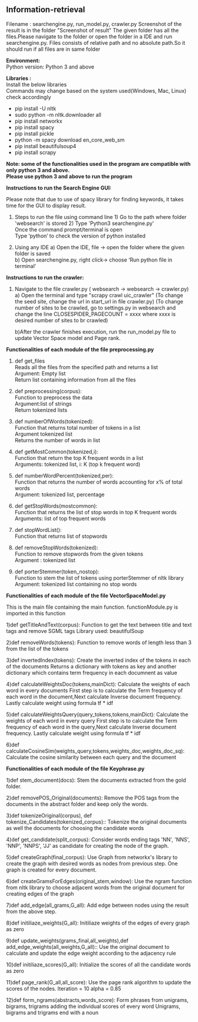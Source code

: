 ## Information-retrieval

Filename :  searchengine.py, run_model.py, crawler.py
Screenshot of the result is in the folder "Screenshot of result"
The given folder has all the files.Please navigate to the folder or open the folder in a IDE
and run searchengine.py. 
Files consists of relative path and no absolute path.So it should run if all files are in same folder

__Environment:__ <br />
Python version: Python 3 and above <br />

__Libraries :__ <br />
Install the below libraries<br />
Commands may change based on the system used(Windows, Mac, Linux) check accordingly
- pip install -U nltk <br />
- sudo python -m nltk.downloader all <br />
- pip install networkx
- pip install spacy
- pip install pickle
- python -m spacy download en_core_web_sm 
- pip install beautifulsoup4
- pip install scrapy

__Note: some of the functionalities used in the program are compatible with only python 3 and above.__<br />
__Please use python 3 and above to run the program__<br />

__Instructions to run the Search Engine GUI:__<br />

Please note that due to use of spacy library for finding keywords, it takes time for the GUI to display result.

1. Steps to run the file using command line
		1) Go to the path where folder 'websearch' is stored
   		2) Type 'Python3 searchengine.py' <br />
Once the command prompt/terminal is open <br />
Type ‘python’ to check the version of python installed<br />

2. Using any IDE
	a) Open the IDE, file -> open the folder where the given folder is saved<br />
	b) Open searchengine.py, right click-> choose ‘Run python file in terminal’<br />

__Instructions to run the crawler:__<br />

1. Navigate to the file crawler.py ( websearch -> websearch -> crawler.py)
	a) Open the terminal and type "scrapy crawl uic_crawler"
	  (To change the seed site, change the url in start_url in file crawler.py)
	  (To change number of sites to be crawled, go to settings.py in websearch and change the line CLOSESPIDER_PAGECOUNT = xxxx where xxxx is desired number of sites to br crawled)

	b)After the crawler finishes execution, run the run_model.py file to update Vector Space model and Page rank.

__Functionalities of each module of the file preprocessing.py__<br />
1) def get_files<br />
Reads all the files from the specified path and returns a list<br />
Argument: Empty list<br />
Return list containing information from all the files<br /> 

2) def preprocessing(corpus):<br />
Function to preprocess the data<br />
Argument:list of strings<br />
Return tokenized lists <br />

3) def numberOfWords(tokenized):<br />
Function that returns total number of tokens in a list<br />
Argument tokenized list<br />
Returns the number of words in list<br />

4) def getMostCommon(tokenized,i):<br />
Function that return the top K frequent words in a list<br />
Arguments: tokenized list, i: K (top k frequent word)<br />

5) def numberWordPercent(tokenized,per):<br />
Function that returns the number of words accounting for x% of total words<br />
Argument: tokenized list, percentage<br />

6) def getStopWords(mostcommon):<br />
Function that returns the list of stop words in top K frequent words<br />
Arguments: list of top frequent words<br />

7) def stopWordList():<br />
Function that returns list of stopwords<br />

8) def removeStopWords(tokenized):<br />
Function to remove stopwords from the given tokens<br />
Argument : tokenized list<br />

9) def porterStemmer(token_nostop):<br />
Function to stem the list of tokens using porterStemmer of nltk library<br />
Argument: tokenized list containing no stop words <br />

__Functionalities of each module of the file VectorSpaceModel.py__<br />

This is the main file containing the main function.
functionModule.py is imported in this function

1)def getTitleAndText(corpus):
Function to get the text between title and text tags and remove SGML tags
Library used: beautifulSoup

2)def removeWords(tokens):
Function to remove words of length less than 3 from the list of the tokens

3)def invertedIndex(tokens):
Create the inverted index of the tokens in each of the documents
Returns a dictionary with tokens as key and another dictionary which contains term frequency in each documnent as value

4)def calculateWeightsDoc(tokens,mainDict):
Calculate the weights of each word in every documents
First step is to calculate the Term frequency of each word in the document,Next calculate Inverse document frequency.
Lastly calculate weight using formula tf * idf

5)def calculateWeightsQuery(query_tokens,tokens,mainDict):
Calculate the weights of each word in every query
First step is to calculate the Term frequency of each word in the query,Next calculate Inverse document frequency.
Lastly calculate weight using formula tf * idf

6)def calculateCosineSim(weights_query,tokens,weights_doc,weights_doc_sq):
Calculate the cosine similarity between each query and the document


__Functionalities of each module of the file Keyphrase.py__<br />

1)def stem_document(docs):
Stem the documents extracted from the gold folder.

2)def removePOS_Original(documents):
Remove the POS tags from the documents in the abstract folder and keep only the words.

3)def tokenizeOriginal(corpus), def tokenize_Candidates(tokenized_corpus)::
Tokenize the original documents as well the documents for choosing the candidate words

4)def get_candidate(split_corpus):
Consider words ending tags 'NN', 'NNS', 'NNP', 'NNPS', 'JJ' as candidate for creating the node of the graph.

5)def createGraph(final_corpus):
Use Graph from networkx's library to create the graph with desired words as nodes from previous step.
One graph is created for every document.

6)def createGramsForEdges(original_stem,window):
Use the ngram function from nltk library to choose adjacent words from the original document for creating edges of the graph

7)def add_edge(all_grams,G_all):
Add edge between nodes using the result from the above step.

8)def initiliaze_weights(G_all):
Initiliaze weights of the edges of every graph as zero

9)def update_weights(grams_final,all_weights),def add_edge_weights(all_weights,G_all)::
Use the original document to calculate and update the edge weight according to the adjacency rule

10)def initiliaze_scores(G_all):
Initialize the scores of all the candidate words as zero

11)def page_rank(G_all,all_score):
Use the page rank algorithm to update the scores of the nodes.
Iteration = 10
alpha = 0.85

12)def form_ngrams(abstracts,words_score):
Form phrases from unigrams, bigrams, trigrams adding the individual scores of every word
Unigrams, bigrams and trigrams end with a noun












